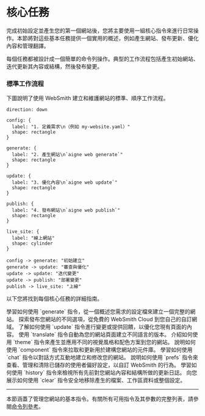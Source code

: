 # 核心任務

完成初始設定並產生您的第一個網站後，您將主要使用一組核心指令來進行日常操作。本節將對這些基本任務提供一個實用的概述，例如產生網站、發布更新、優化內容和管理翻譯。

每個任務都被設計成一個簡單的命令列操作。典型的工作流程包括產生初始網站、迭代更新其內容或結構，然後發布變更。

### 標準工作流程

下圖說明了使用 WebSmith 建立和維護網站的標準、順序工作流程。

```d2
direction: down

config: {
  label: "1. 定義需求\n（例如 my-website.yaml）"
  shape: rectangle
}

generate: {
  label: "2. 產生網站\n`aigne web generate`"
  shape: rectangle
}

update: {
  label: "3. 優化內容\n`aigne web update`"
  shape: rectangle
}

publish: {
  label: "4. 發布網站\n`aigne web publish`"
  shape: rectangle
}

live_site: {
  label: "線上網站"
  shape: cylinder
}

config -> generate: "初始建立"
generate -> update: "審查與優化"
update -> update: "迭代變更"
update -> publish: "部署變更"
publish -> live_site: "上線"
```

以下您將找到每個核心任務的詳細指南。

<x-cards data-columns="2">
  <x-card data-title="產生網站" data-icon="lucide:bot" data-href="/core-tasks/generating-a-website">
    學習如何使用 `generate` 指令，從一個概述您需求的設定檔來建立一個完整的網站。
  </x-card>
  <x-card data-title="發布您的網站" data-icon="lucide:upload-cloud" data-href="/core-tasks/publishing-your-website">
    探索發布您網站的不同選項，從免費的 WebSmith Cloud 到您自己的自訂網域。
  </x-card>
  <x-card data-title="更新網站內容" data-icon="lucide:file-pen-line" data-href="/core-tasks/updating-website-content">
    了解如何使用 `update` 指令進行變更或提供回饋，以優化您現有頁面的內容。
  </x-card>
  <x-card data-title="翻譯您的內容" data-icon="lucide:languages" data-href="/core-tasks/translating-your-content">
    使用 `translate` 指令自動為您的網站頁面建立不同語言的版本。
  </x-card>
  <x-card data-title="管理主題" data-icon="lucide:palette" data-href="/core-tasks/managing-themes">
    介紹如何使用 `theme` 指令來產生並應用不同的視覺風格和配色方案到您的網站。
  </x-card>
  <x-card data-title="管理元件" data-icon="lucide:cubes" data-href="/core-tasks/managing-components">
    說明如何使用 `component` 指令來拉取和更新用於建構您網站的元件庫。
  </x-card>
  <x-card data-title="使用互動式聊天" data-icon="lucide:message-square-plus" data-href="/core-tasks/using-the-interactive-chat">
    學習如何使用 `chat` 指令以對話方式互動地建立和修改您的網站。
  </x-card>
  <x-card data-title="管理偏好設定" data-icon="lucide:settings-2" data-href="/core-tasks/managing-preferences">
    說明如何使用 `prefs` 指令來查看、管理和清除已儲存的使用者偏好設定，以自訂 WebSmith 的行為。
  </x-card>
  <x-card data-title="查看更新歷史" data-icon="lucide:history" data-href="/core-tasks/viewing-update-history">
    學習如何使用 `history` 指令來檢視所有先前對您網站內容和結構所做的更新日誌。
  </x-card>
  <x-card data-title="清除工作區和資料" data-icon="lucide:trash-2" data-href="/core-tasks/clearing-generated-content">
    向您展示如何使用 `clear` 指令安全地移除產生的檔案、工作區資料或整個設定。
  </x-card>
</x-cards>

---

本節涵蓋了管理您網站的基本指令。有關所有可用指令及其參數的完整列表，請參閱[命令列參考](./reference-command-line-reference.md)。
